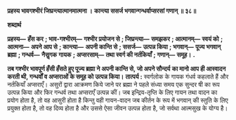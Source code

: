 **प्रहस्य भावगश्भीरं जिघ्रन्त्यात्मानमात्मना ।** **कान्त्या ससर्ज भगवान्गन्धर्वाप्सरसां गणान् ॥ ३८॥** 

**शब्दार्थ** 

**प्रहस्य—** **हँस कर** **; भाव-गश्भीरम्—** **गश्भीर प्रयोजन से** **; जिघ्रन्त्या—** **समझकर** **; आत्मानम्—** **स्वयं को** **; आत्मना—** **अपने आप से** **; कान्त्या—** **अपनी कान्ति से** **; ससर्ज—** **उत्पन्न किया** **; भगवान्—** **पूज्य भगवान् ब्रह्मा** **; गन्धर्व—** **नैसॢगक** **गायक** **; अप्सरसाम्—** **तथा स्वर्ग की नर्तकियाँ** **; गणान्—** **समूह।** **.** 

**तब गश्भीर भावपूर्ण हँसी हँसते हुए पूज्य ब्रह्मा ने अपनी कान्ति से, जो अपने सौन्दर्य** **का मानो आप ही आस्वादन करती थी, गन्धर्वों व अप्सराओं के समूह को उत्पन्न किया।** **तात्पर्य :** स्वर्गलोक के गायक गंधर्व कहलाते हैं और नर्तकियाँ अप्सराएँ। असुरों द्वारा आक्रमण किये जाने पर ब्रह्मा ने पहले संध्या समय एक सुन्दर षी का रूप उत्पन्न किया और फिर गन्धर्व तथा अप्सराएँ उत्पन्न कीं। जब इन्द्रिय-तृप्ति के लिए गायन तथा वादन का प्रयोग होता है, तो वह आसुरी होता है किन्तु वही गायन-वादन जब कीर्तन के रूप में भगवान् की स्तुति के लिए प्रयुक्त होता है, तो वह दिव्य होता है और उससे ऐसा जीवन उत्पन्न होता है, जो सर्वथा आत्मसुख के योग्य है।  